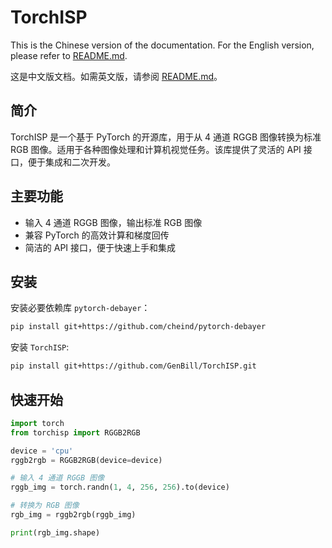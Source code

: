 # TorchISP

This is the Chinese version of the documentation. For the English version, please refer to [README.md](README.md).

这是中文版文档。如需英文版，请参阅 [README.md](README.md)。

## 简介

TorchISP 是一个基于 PyTorch 的开源库，用于从 4 通道 RGGB 图像转换为标准 RGB 图像。适用于各种图像处理和计算机视觉任务。该库提供了灵活的 API 接口，便于集成和二次开发。

## 主要功能

- 输入 4 通道 RGGB 图像，输出标准 RGB 图像
- 兼容 PyTorch 的高效计算和梯度回传
- 简洁的 API 接口，便于快速上手和集成

## 安装

安装必要依赖库 `pytorch-debayer`：

```bash
pip install git+https://github.com/cheind/pytorch-debayer
```

安装 `TorchISP`:
```bash
pip install git+https://github.com/GenBill/TorchISP.git
```


## 快速开始
```python
import torch
from torchisp import RGGB2RGB

device = 'cpu'
rggb2rgb = RGGB2RGB(device=device)

# 输入 4 通道 RGGB 图像
rggb_img = torch.randn(1, 4, 256, 256).to(device)

# 转换为 RGB 图像
rgb_img = rggb2rgb(rggb_img)

print(rgb_img.shape)
```
